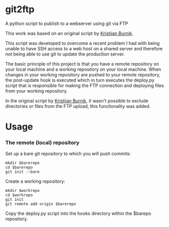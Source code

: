 # git2ftp
A python script to publish to a webserver using git via FTP

This work was based on an original script by [Kristijan Burnik](https://invision-web.net/web/deploying-to-production-via-ftp-with-git-hooks/).

This script was developed to overcome a recent problem I had with being unable to have SSH access to a web host on a shared server and therefore not being able to use git to update the production server.

The basic principle of this project is that you have a remote repository on your local machine and a working repository on your local machine. When changes in your working repository are pushed to your remote repository, the post-update hook is executed which in turn executes the deploy.py script that is responsible for making the FTP connection and deploying files from your working repository.

In the original script by [Kristijan Burnik](https://invision-web.net/web/deploying-to-production-via-ftp-with-git-hooks/), it wasn't possible to exclude directories or files from the FTP upload, this functionality was added.

# Usage
### The remote (local) repository
Set up a bare git repository to which you will push commits:

```
mkdir $barerepo
cd $barerepo
git init --bare
```
Create a working repository:
```
mkdir $workrepo
cd $workrepo
git init
git remote add origin $barerepo
```
Copy the deploy.py script into the hooks directory within the $barepo repository.


